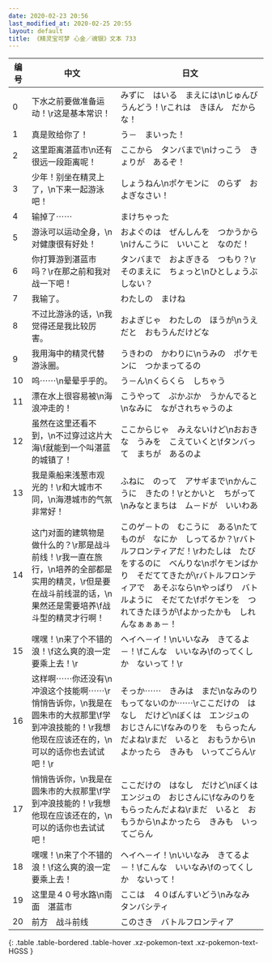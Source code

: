 ```yaml
---
date: 2020-02-23 20:56
last_modified_at: 2020-02-25 20:55
layout: default
title: 《精灵宝可梦 心金／魂银》文本 733
---
```

| 编号 | 中文 | 日文 |
| ---- | ---- | ---- |
| 0 | 下水之前要做准备运动！\r这是基本常识！ | みずに　はいる　まえには\nじゅんび　うんどう！\rこれは　きほん　だからな！ |
| 1 | 真是败给你了！ | う－　まいった！ |
| 2 | 这里距离湛蓝市\n还有很远一段距离呢！ | ここから　タンバまで\nけっこう　きょりが　あるぞ！ |
| 3 | 少年！别坐在精灵上了，\n下来一起游泳吧！ | しょうねん\nポケモンに　のらず　およぎなさい！ |
| 4 | 输掉了⋯⋯ | まけちゃった |
| 5 | 游泳可以运动全身，\n对健康很有好处！ | およぐのは　ぜんしんを　つかうから\nけんこうに　いいこと　なのだ！ |
| 6 | 你打算游到湛蓝市吗？\r在那之前和我对战一下吧！ | タンバまで　およぎきる　つもり？\rそのまえに　ちょっと\nひとしょうぶ　しない？ |
| 7 | 我输了。 | わたしの　まけね |
| 8 | 不过比游泳的话，\n我觉得还是我比较厉害。 | およぎじゃ　わたしの　ほうが\nうえ　だと　おもうんだけどな |
| 9 | 我用海中的精灵代替游泳圈。 | うきわの　かわりに\nうみの　ポケモンに　つかまってるの |
| 10 | 呜⋯⋯\n晕晕乎乎的。 | う－ん\nくらくら　しちゃう |
| 11 | 漂在水上很容易被\n海浪冲走的！ | こうやって　ぷかぷか　うかんでると\nなみに　ながされちゃうのよ |
| 12 | 虽然在这里还看不到，\n不过穿过这片大海\f就能到一个叫湛蓝的城镇了！ | ここからじゃ　みえないけど\nおおきな　うみを　こえていくと\fタンバって　まちが　あるのよ |
| 13 | 我是乘船来浅葱市观光的！\r和大城市不同，\n海港城市的气氛非常好！ | ふねに　のって　アサギまで\nかんこうに　きたの！\rとかいと　ちがって\nみなとまちは　ム－ドが　いいわあ |
| 14 | 这门对面的建筑物是做什么的？\r那是战斗前线！\r我一直在旅行，\n培养的全部都是实用的精灵，\r但是要在战斗前线混的话，\n果然还是需要培养\f战斗型的精灵才行啊！ | このゲ－トの　むこうに　ある\nたてものが　なにか　しってるか？\rバトルフロンティアだ！\rわたしは　たびをするのに　べんりな\nポケモンばかり　そだててきたが\rバトルフロンティアで　あそぶなら\nやっぱり　バトルように　そだてた\fポケモンを　つれてきたほうが\fよかったかも　しれんなぁぁぁ－！ |
| 15 | 嘿嘿！\n来了个不错的浪！\f这么爽的浪一定要乘上去！\r | ヘイヘ－イ！\nいいなみ　きてるよ－！\fこんな　いいなみ\fのってくしか　ないって！\r |
| 16 | 这样啊⋯⋯你还没有\n冲浪这个技能啊⋯⋯\r悄悄告诉你，\n我是在圆朱市的大叔那里\f学到冲浪技能的！\r我想他现在应该还在的，\n可以的话你也去试试吧！\r | そっか⋯⋯　きみは　まだ\nなみのり　もってないのか⋯⋯\rここだけの　はなし　だけど\nぼくは　エンジュの　おじさんに\fなみのりを　もらったんだよね\rまだ　いると　おもうから\nよかったら　きみも　いってごらん\r |
| 17 | 悄悄告诉你，\n我是在圆朱市的大叔那里\f学到冲浪技能的！\r我想他现在应该还在的，\n可以的话你也去试试吧！ | ここだけの　はなし　だけど\nぼくは　エンジュの　おじさんに\fなみのりを　もらったんだよね\rまだ　いると　おもうから\nよかったら　きみも　いってごらん |
| 18 | 嘿嘿！\n来了个不错的浪！\f这么爽的浪一定要乘上去！ | ヘイヘ－イ！\nいいなみ　きてるよ－！\fこんな　いいなみ\fのってくしか　ないって！ |
| 19 | 这里是４０号水路\n南面　湛蓝市 | ここは　４０ばんすいどう\nみなみ　タンバシティ |
| 20 | 前方　战斗前线 | このさき　バトルフロンティア |
{: .table .table-bordered .table-hover .xz-pokemon-text .xz-pokemon-text-HGSS }